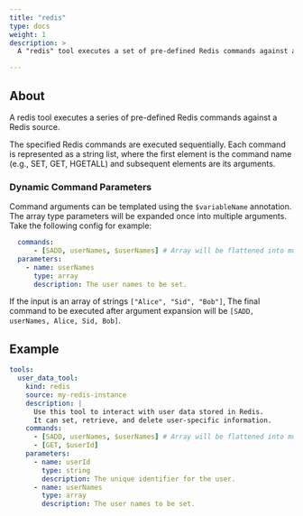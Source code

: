 ```yaml
---
title: "redis"
type: docs
weight: 1
description: > 
  A "redis" tool executes a set of pre-defined Redis commands against a Redis instance.

---
```


## About

A redis tool executes a series of pre-defined Redis commands against a
Redis source.

The specified Redis commands are executed sequentially. Each command is
represented as a string list, where the first element is the command name (e.g., SET,
GET, HGETALL) and subsequent elements are its arguments.

### Dynamic Command Parameters

Command arguments can be templated using the `$variableName` annotation. The
array type parameters will be expanded once into multiple arguments. Take the
following config for example:

```yaml
  commands:
      - [SADD, userNames, $userNames] # Array will be flattened into multiple arguments.
  parameters:
    - name: userNames
      type: array
      description: The user names to be set.  
```

If the input is an array of strings `["Alice", "Sid", "Bob"]`,  The final command
to be executed after argument expansion will be `[SADD, userNames, Alice, Sid, Bob]`.

## Example

```yaml
tools:
  user_data_tool:
    kind: redis
    source: my-redis-instance
    description: |
      Use this tool to interact with user data stored in Redis.
      It can set, retrieve, and delete user-specific information.
    commands:
      - [SADD, userNames, $userNames] # Array will be flattened into multiple arguments.
      - [GET, $userId]
    parameters:
      - name: userId
        type: string
        description: The unique identifier for the user.
      - name: userNames
        type: array
        description: The user names to be set.  
```
